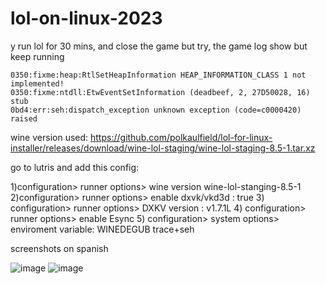 # lol-on-linux-2023
y run lol for 30 mins, and close the game but try, the game log show but keep running 
```
0350:fixme:heap:RtlSetHeapInformation HEAP_INFORMATION_CLASS 1 not implemented!
0350:fixme:ntdll:EtwEventSetInformation (deadbeef, 2, 27D50028, 16) stub
0bd4:err:seh:dispatch_exception unknown exception (code=c0000420) raised
```

wine version used:  https://github.com/polkaulfield/lol-for-linux-installer/releases/download/wine-lol-staging/wine-lol-staging-8.5-1.tar.xz

go to lutris and add this config: 

1)configuration> runner options> wine version wine-lol-stanging-8.5-1
2)configuration> runner options> enable dxvk/vkd3d : true
3) configuration> runner options> DXKV version : v1.7.1L
4) configuration> runner options> enable Esync
5) configuration> system options> enviroment variable: WINEDEGUB  trace+seh

screenshots on spanish

![image](https://user-images.githubusercontent.com/22879539/231023700-78efc24e-1887-4a1a-b028-5beeec8d173b.png)
![image](https://user-images.githubusercontent.com/22879539/231023736-b75471d6-f7d8-45a2-b388-696d1826b49e.png)

